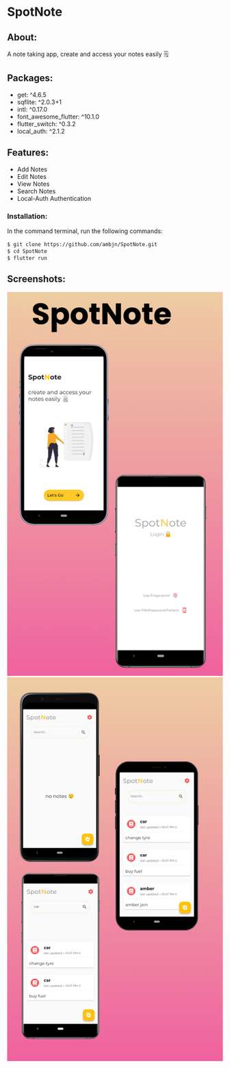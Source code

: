 # SpotNote

## About:

A note taking app, create and access your notes easily 🗒️

## Packages:

<ul>
<li> get: ^4.6.5 </li>
<li> sqflite: ^2.0.3+1 </li>
<li> intl: ^0.17.0 </li>
<li> font_awesome_flutter: ^10.1.0 </li>
<li> flutter_switch: ^0.3.2 </li>
<li> local_auth: ^2.1.2</li>
</ul>

## Features:

<ul>
<li> Add Notes </li>
<li> Edit Notes </li>
<li> View Notes </li>
<li> Search Notes </li>
<li> Local-Auth Authentication </li>
</ul>

### Installation:

In the command terminal, run the following commands:

    $ git clone https://github.com/ambjn/SpotNote.git
    $ cd SpotNote
    $ flutter run

## Screenshots:

<center> 
<img src = 'https://github.com/ambjn/SpotNote/blob/master/screenshots/1.png' alt='screenshot-of-app-1'>
<img src = 'https://github.com/ambjn/SpotNote/blob/master/screenshots/2.png' alt='screenshot-of-app-2'>
</center>
